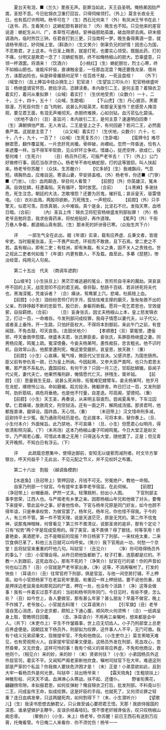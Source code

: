 <!-- { "loadSidebar": true } -->
　　夏台天有泪，■〈兰久〉里夜无声。臣罪当如此，天王自圣明。俺杨某因劾严嵩，圣怒不息。今日批锦衣卫重打回旨，只得伺候领打。（外上）莫言长夜全无日。也有孤灯许照明。杨爷可在？（生）西石兄何来？（外）有凤洲王爷书在此！（送书、药，生看笑介）这蚺蛇胆有甚好处？（外）晚生也不知。只见他来的差官说道：蚺蛇生从川、广，本草性可通经。安神益胆助英雄，破血除瘀去病。研末细调酒內，临时热饮三钟。任君夜打到三更，只当南柯一梦。晚生备得黄酒一壶，就请杨爷用过，好伺候上堂。（斟酒介）（生又笑介）倒辜负兄的好情！因忠心为国，不忍欺君，才上这本。今日圣上赐责，就是打死，也要实心领受。既服此药，打的不痛，分明又是欺君一念了！况蚺蛇有胆，终不如俺杨椒山的胆大。恐辜盛意，只领一杯酒罢。将酒来！（饮酒介）
　　【小桃红】（生）蚺蛇胆壮，烈士心寒，终不如椒山胆也。谁能斥奸佞，直谏触金銮，一任那血泥盘？俺还要挽龙泉、借尚方，诛那凶险也，纵是碎骨屠肠何足罕！任百炼千敲，一死且盘桓！
　　（外下）（喊堂介）（且上捧旨中挂众拥生上）犯官进！（生望旨三叩头介）犯官杨继盛听旨：杨继盛谪官怀怨，摭拾浮词，恣肆渎奏。本内故引二王，是何主意？着锦衣卫着实打，着问从重拟罪！（众喊）着实打！（生伏地受责）（众数介）一十，二十，三十，四十，五十！（众喊，生跪唱）
　　【下山虎】（生）丹心披沥，黑雾猕漫，万死臣何怨！血飞肉剜，说甚么列祖英灵，和那皇天鉴怜？悲感旁人掩泪观，要见君王面，有泪无声难彻天。赤胆终难换，心如剑钻，血污苌弘化碧湍。
　　（伏地不语介）（丑）圣旨问：本内故引二王，是何主意？速速明白回奏！（生）满朝惧怕严嵩，无人肯证。二王是皇上之子，有何回避？若问二王，必然面奏严嵩。这就是主意了！
　　（众又喊）着实打！（生伏地，众数介）六十，七十，八十，九十，一百了！（众喊）（生死复苏介）（生卧唱）
　　【蛮牌令】难尽酬君愿，翻作覆盆冤，一片忠肝死尚暖。骨碎破，尚巑岏。忽然一阵昏迷，恰有人来遮覆一样。当不得军牢软款，见众奸环立争欢。惜雄心，捉虎空抟，欲成仁，投壑何难！（生死介）
　　（丑）杨员外巳死，可报严老爷去！（下）（外上）公门好做修行事，因厄当存济世心。杨老爷不肯吃蚺蛇胆，打的这等狼狈。叫人扶起来。杨老爷你苏醒！（众扶、生苏醒介）
　　【忆多娇】（生）我魂飘闷，气息短。填胸热血，应难自逭。寄语山妻，早安排盖棺。（外）杨老爷，你还■〈门爭〉■〈门坐〉。（合）血肉颠连，举目何人看管？
　　【前腔】（外）你英雄汉，冤未满。自效批鳞，枉遭毒陷。天有循环，暂时放宽。（合前）
　　【斗黑麻】多谢扶危，死生注念。朝廷的大法，怎敢埋怨？还要为厉鬼，摧奸乱；哀诉皇天，驱雷借电。（合）衣衫血溅，两股将欲断。万死残生，一声短叹。
　　【前腔】（外）只手擎天，似君可羡。百炼真钢，火中难锻。真个是金，比坚石不烂。发指天寒，血喷日暗。（合前）
　　（內）圣旨上传：锦衣卫将犯官杨继盛发刑部拟罪！（外）杨老爷且勉将息，我求些膏药来，将杖疮贴好，再作道理。
　　【尾声】（外）千街万巷人争看，都道椒山真有胆。（生）那未死的奸谀骨已寒。（众抬生共下介）

　　评
　　一部生气全在此出。据《年谱》实录，载有应养虚、丘秉文者，皆提牢吏。当时服冕张盖，无一不畏严如虎，环视而不敢救，且下石焉。曾二吏之不若。盖有椒山，即有二吏；有桂洲，即有朱裁。有义之勇，固不关人之贵贱也。世之视此二吏者何如哉？《年谱》内更有数人，不及载。曲至此，多摹《琵琶》，惨淡经营，纯用元人句矣。

　　第二十五出　代夫　（商调车遮韵）

　　【山坡羊】（小生扶旦上）黑茫茫难逃避的冤业，苦煎煎自寻来的魔劫。哭哀哀呼不回的上天，战竞竞叩不应的君王阙。骨将裂，愁肠千百结．若非拼死将夫代也，黑海深冤，凭谁诉者？
（合）痛诀，鸳鸯冢上穴。悲竭，杜鹃枝上血。
　　【前腔】（小生）泪纷纷苦伶仃的岁月，孤怯怯难支撑的磨灭，急匆匆救不出的父亲，烈铮铮敲不断的忠臣节。股已折，身躯将断截。愿将一死乞君恩也，甘效缇萦，自投羁绁。（合前）
　　（旦）妄身张氏，因丈夫杨椒山上本，皇上怒发锦衣卫，打过一百，一命难存。今发刑部问成绞罪，我母子情愿以妻代夫，以子代父。或者圣上垂怜，开一生路，只怕奸臣权大，不得将本到御前。来此午门之前，有登闻鼓，不免击鼓，叩天哀告。（击鼓伏地介）
　　【孝顺歌】（旦）蒙冤恨，遭佞邪，呼天垂救申怨牒。继盛本夫君，张氏罪臣妾。妾张氏，系罪臣杨继盛之妻。同男杨应尾，鸣冤上疏。冤深恨叠。今妾夫杨某呵，愚性痴狂，忠言粗劣。他不识时机，自效常山舌。他那里遭刑宪，俺这里受磨折。哀皇恩，放天赦！（重）
　　【前腔】（小生）心哀痛，冤气噎，微臣代父甘自决。父感洪恩，为国忠肠热。臣父前有参仇鸾一疏，已为皇上所纳。今因起用，又参大臣严嵩呵，也只为君恩太奢。那严嵩不系私仇，蠹国招权，有何干涉？只因一月三迁，甘蹈批鳞辙。臣闻子代父死，妻代夫亡，他果然罹刑辟，俺情愿代亡灭。拼残生，膏斧钺。
　　【前腔】（旦）思量我生无益，说甚么死尚赊，衔冤难犯螳臂车。妾夫杨某呵，他岁月在龙蛇，缧绁怜公冶。命如磨蝎，蹈刃投汤，微躯拼舍。昨日打过一百，又发刑部呵，肋折筋枯，病危将垂绝。也是他不忖量，自差迭。叩高阍，望德彻。（重）
　　【前腔】（小生）天王圣，再奏说，从来明主容直烈。尝闻夏禹爷，下车泣囚孽。仁君痛嗟，放赦周文，刑空狱洁。还有一面之开，解网成汤猎。那贤君呵，他都旌直谏，鼗铎设。国祚昌，天心悦。（重）
　　（末冠带上）汉文惜命刑多减，廷尉持平士少冤。我乃通政司经历是也。在此接本，可将本来，替你奏上。（旦、小生付本介）外面候旨。此乃禁地，不可哀痛！（旦、小生）但愿君心似明月，得依清影照沟渠。（下）（末吊场）这本乃杨椒山妻子叩阙鸣冤。今日大堂正是赵文华，乃严阁老心腹，可惜此本置之无用！只得送与大堂，随他罢了。正是；但见青天开晚照，不知白日有浮云。（下）

　　评
　　此疏载忠愍集中，使得达御前，安知无以缇萦而减刑者。时文华方掌银台，呼天何益乎？无此出，不见元配之节义，并不见权奸之布置。

　　第二十六出　割股　（越调鱼模韵）

　　【水底鱼】（丑冠带上）管押囚徒，月钱不可无。穷冤绝户，教他一命殂。
　　自家乃刑部一个狱官。今有提牢主事李老爷宿监，在此伺候。
　　【前腔】（净冠带上）纱帽垂胡，俨然一丈夫。轻薄趋附，扮出小人图。
　　下官刑部主事李思荣，江西人也。与严阁老有乡里之亲。因那杨椒山年兄和他做了对头，要俺下来提牢，管此监中之事，好害他性命。下官与杨年兄原是同门好友，如今也顾不得年谊，只是奉承权势，为做官罢了。杨年兄，杨年兄，你也怪不得我。于今的人，有三件不管。第一件不管天理，说是天道茫茫，原是无凭的。第二件不信鬼神，说那鬼神暗昧，何曾看见？第三件不畏清议，说那圣贤的是非，那有个定论？只有“权势”两个字是现成受用的。得了美官，谁不畏惧？得了银钱，何等享用！娇妻艳妾，美酒肥羊，岂不是眼前的现报？昨日杨家下了刑部，一来杖疮太重，二来饮食俱巳革了，料他三五日就可以呜呼矣。（笑介）我下官用此一功，何愁一个京堂！且将狱官来重重的吓他几句。叫狱官！（丑见介）
　　（净）你可晓得杨员外的事么？（丑）小官理会得。从昨日把他饭都断了。杖子打重，连筋都是烂的。不教一人到跟前，这死血攻心，那有不死的？（净笑介）狱官在行的紧！你的声音如何也似江西？（丑）小官就是严老爷家出身。（净）这等，不消再嘱咐了。打发的快些！（耳语介）（丑）往常官府下刑部，俱是官监，与他一间空房打铺，不上柙索。如今小官把杨家下在老监死牢里面，和重囚一样上柙扭锁。要不说他伤重，就是押床边老鼠臭虫和那死囚的尸首，柙在一处，也没有个活路！（净）这等会做事！我有一件着实过意不去的：当初和杨爷同年同门，今日见时，有些不便，怎么处？（丑）如今世上，各人要做官，那有甚么年家？甚么朋友？早晨不做官，晚上不作揖了。老爷放心，小官就去料理！（又耳语笑介）
　　【引军旗】（丑）老爷请自宽心消虑，自少走京都，颇知上下通心腹，顺风吹火何须怖！（合）一纸病呈身上取，管教明日回覆。
　　（丑、净耳语介）不用再三亲嘱咐，想来都是会中人。（共下）（末吏巾上）平生不作皱眉事，世上应无切齿人。小子乃刑部堂上总吏应养虚便是。因朝廷发下杨员外，刑部拟为绞罪，这件事人人不平，无门可救。我有个结义兄弟邱秉文，现做提牢官，不免和他商议。（小生吏巾上）莫言黑暗天难见，也有旁观照火人。自家提牢官邱秉文便是。这杨员外发在刑部，死血攻心，忽然昏晕，又无炊食，这样可怜的事！我有个结义的哥哥应养虚，不免和他商议，救他则个。（相见介）来的妙，来的妙！（末）贤弟何往？（小生）小弟因杨员外这件屈官司，着实不平。又闻知严阁老家断他炊食，嘱咐司狱官下在大牢。难道这刑部是严家的个私监？你我做人要扶危济困才是！（末）正是！小弟意欲如此，且到大牢一看杨员外是何光景。叫狱卒：扶出杨爷来！
　　【霜天晓角】（生粗锁扶上）神散形枯．问天天不语。血淋淋心头寒战，扶不起、还僵仆。
　　野雀衔黄花，翩翩傍帘隙。本拟报君恩，如何反弹射？俺自锦衣卫打后，批发刑部。不料竟以引二王，问成妄传王命，拟成绞罪。这是奸臣的手段。也就死了，又何须论罪之轻重？连日血病发晕，只这两腿死肉，如何割得下？（末、小生潜听介）
　　【望歌儿】（生）我读书思想去酬君父，只认做至诚心要把君王悟。天那！我欲待报国的深恩、谁承望做护主鞭牛，反误杀倾毒哑妇。恨不恨老奸贼谗佞舌，叹只叹杨椒山痴忠骨。
　　（晕倒介）（小生、末上）杨老爷，你苏醒！前日王西石有送到万应膏，托俺看管。今日俺二人来看你．你不须忧伤！杨爷一一
